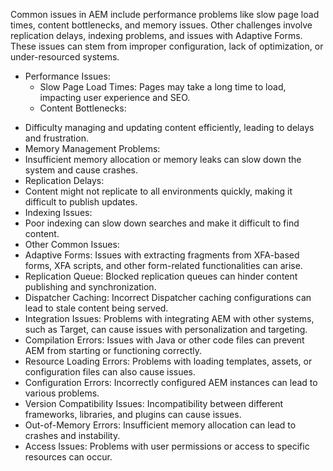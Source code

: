 Common issues in AEM include performance problems like slow page load times, content bottlenecks, and memory issues. Other challenges involve replication delays, indexing problems, and issues with Adaptive Forms. These issues can stem from improper configuration, lack of optimization, or under-resourced systems. 
* Performance Issues:
  - Slow Page Load Times:
      Pages may take a long time to load, impacting user experience and SEO. 
  - Content Bottlenecks:
- Difficulty managing and updating content efficiently, leading to delays and frustration.
- Memory Management Problems:
- Insufficient memory allocation or memory leaks can slow down the system and cause crashes.
- Replication Delays:
- Content might not replicate to all environments quickly, making it difficult to publish updates.
- Indexing Issues:
- Poor indexing can slow down searches and make it difficult to find content.
- Other Common Issues:
- Adaptive Forms: Issues with extracting fragments from XFA-based forms, XFA scripts, and other form-related functionalities can arise.
- Replication Queue: Blocked replication queues can hinder content publishing and synchronization.
- Dispatcher Caching: Incorrect Dispatcher caching configurations can lead to stale content being served.
- Integration Issues: Problems with integrating AEM with other systems, such as Target, can cause issues with personalization and targeting.
- Compilation Errors: Issues with Java or other code files can prevent AEM from starting or functioning correctly.
- Resource Loading Errors: Problems with loading templates, assets, or configuration files can also cause issues.
- Configuration Errors: Incorrectly configured AEM instances can lead to various problems.
- Version Compatibility Issues: Incompatibility between different frameworks, libraries, and plugins can cause issues.
- Out-of-Memory Errors: Insufficient memory allocation can lead to crashes and instability.
- Access Issues: Problems with user permissions or access to specific resources can occur. 
